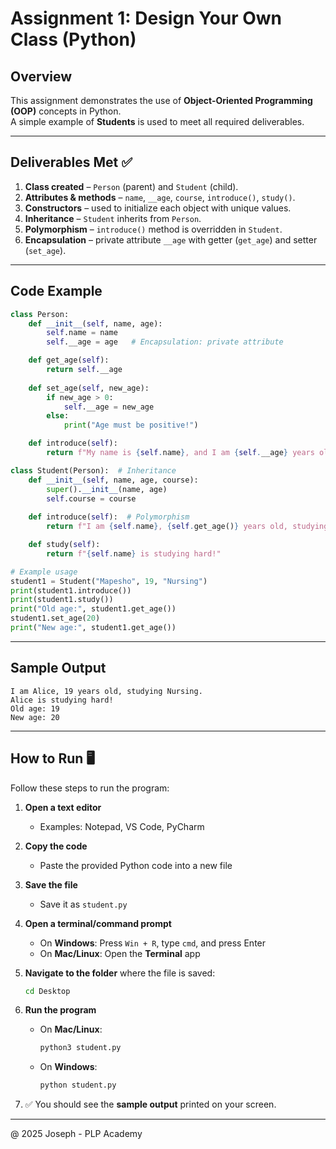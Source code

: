 # Assignment 1: Design Your Own Class (Python)

## Overview
This assignment demonstrates the use of **Object-Oriented Programming (OOP)** concepts in Python.  
A simple example of **Students** is used to meet all required deliverables.

---

## Deliverables Met ✅
1. **Class created** – `Person` (parent) and `Student` (child).  
2. **Attributes & methods** – `name`, `__age`, `course`, `introduce()`, `study()`.  
3. **Constructors** – used to initialize each object with unique values.  
4. **Inheritance** – `Student` inherits from `Person`.  
5. **Polymorphism** – `introduce()` method is overridden in `Student`.  
6. **Encapsulation** – private attribute `__age` with getter (`get_age`) and setter (`set_age`).  

---

## Code Example
```python
class Person:
    def __init__(self, name, age):
        self.name = name
        self.__age = age   # Encapsulation: private attribute

    def get_age(self):
        return self.__age
    
    def set_age(self, new_age):
        if new_age > 0:
            self.__age = new_age
        else:
            print("Age must be positive!")

    def introduce(self):
        return f"My name is {self.name}, and I am {self.__age} years old."

class Student(Person):  # Inheritance
    def __init__(self, name, age, course):
        super().__init__(name, age)
        self.course = course
    
    def introduce(self):  # Polymorphism
        return f"I am {self.name}, {self.get_age()} years old, studying {self.course}."

    def study(self):
        return f"{self.name} is studying hard!"

# Example usage
student1 = Student("Mapesho", 19, "Nursing")
print(student1.introduce())
print(student1.study())
print("Old age:", student1.get_age())
student1.set_age(20)
print("New age:", student1.get_age())
```

---

## Sample Output
```
I am Alice, 19 years old, studying Nursing.
Alice is studying hard!
Old age: 19
New age: 20
```

---

## How to Run 🖥️

Follow these steps to run the program:

1. **Open a text editor**  
   - Examples: Notepad, VS Code, PyCharm  

2. **Copy the code**  
   - Paste the provided Python code into a new file  

3. **Save the file**  
   - Save it as `student.py`  

4. **Open a terminal/command prompt**  
   - On **Windows**: Press `Win + R`, type `cmd`, and press Enter  
   - On **Mac/Linux**: Open the **Terminal** app  

5. **Navigate to the folder** where the file is saved:  
   ```bash
   cd Desktop
   ```

6. **Run the program**  
   - On **Mac/Linux**:  
     ```bash
     python3 student.py
     ```
   - On **Windows**:  
     ```bash
     python student.py
     ```

7. ✅ You should see the **sample output** printed on your screen.

---

@ 2025 Joseph - PLP Academy

